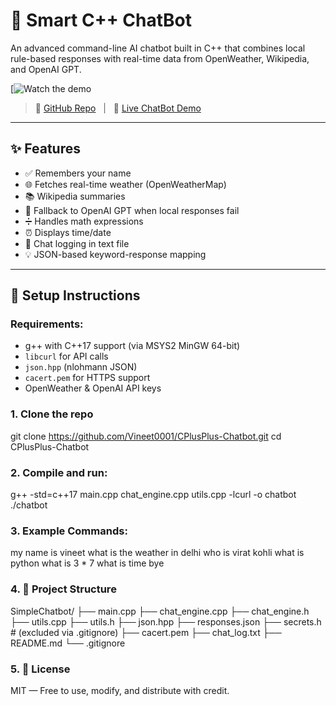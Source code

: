 # 🤖 Smart C++ ChatBot

An advanced command-line AI chatbot built in C++ that combines local rule-based responses with real-time data from OpenWeather, Wikipedia, and OpenAI GPT.

[![Watch the demo](https://youtu.be/wqwePB8FMj4?si=dbMX7-fYOHhZjwlM)

> 🔗 [GitHub Repo](https://github.com/Vineet0001/CPlusPlus-Chatbot) &nbsp; | &nbsp; 🧠 [Live ChatBot Demo](https://youtu.be/wqwePB8FMj4?si=dbMX7-fYOHhZjwlM)

---

## ✨ Features

- ✅ Remembers your name
- 🌐 Fetches real-time weather (OpenWeatherMap)
- 📚 Wikipedia summaries
- 🧠 Fallback to OpenAI GPT when local responses fail
- ➗ Handles math expressions
- ⏰ Displays time/date
- 📄 Chat logging in text file
- 💡 JSON-based keyword-response mapping

---

## 🔧 Setup Instructions

### Requirements:
- g++ with C++17 support (via MSYS2 MinGW 64-bit)
- `libcurl` for API calls
- `json.hpp` (nlohmann JSON)
- `cacert.pem` for HTTPS support
- OpenWeather & OpenAI API keys

### 1. Clone the repo

git clone https://github.com/Vineet0001/CPlusPlus-Chatbot.git
cd CPlusPlus-Chatbot

### 2. Compile and run:
g++ -std=c++17 main.cpp chat_engine.cpp utils.cpp -lcurl -o chatbot
./chatbot

### 3. Example Commands:
my name is vineet
what is the weather in delhi
who is virat kohli
what is python
what is 3 * 7
what is time
bye


### 4. 📁 Project Structure
SimpleChatbot/
├── main.cpp
├── chat_engine.cpp
├── chat_engine.h
├── utils.cpp
├── utils.h
├── json.hpp
├── responses.json
├── secrets.h           # (excluded via .gitignore)
├── cacert.pem
├── chat_log.txt
├── README.md
└── .gitignore


### 5. 📜 License
MIT — Free to use, modify, and distribute with credit.



